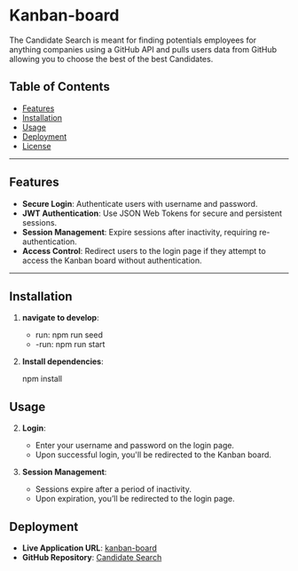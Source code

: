 # Kanban-board

The Candidate Search is meant for finding potentials employees for anything companies using a GitHub API and pulls users data from GitHub allowing you to choose the best of the best Candidates.

## Table of Contents

- [Features](#features)
- [Installation](#installation)
- [Usage](#usage)
- [Deployment](#deployment)
- [License](#license)

---

## Features
- **Secure Login**: Authenticate users with username and password.  
- **JWT Authentication**: Use JSON Web Tokens for secure and persistent sessions.  
- **Session Management**: Expire sessions after inactivity, requiring re-authentication.  
- **Access Control**: Redirect users to the login page if they attempt to access the Kanban board without authentication.  



---

## Installation

1. **navigate to develop**:  
   - run: npm run seed
   - -run: npm run start

2. **Install dependencies**:  
    
   npm install  





## Usage

2. **Login**:  
   - Enter your username and password on the login page.  
   - Upon successful login, you'll be redirected to the Kanban board.  

3. **Session Management**:  
   - Sessions expire after a period of inactivity.  
   - Upon expiration, you’ll be redirected to the login page. 

## Deployment



- **Live Application URL**: [kanban-board](<>)
- **GitHub Repository**: [Candidate Search](ttps://github.com/An-109/Candidate-Search)
